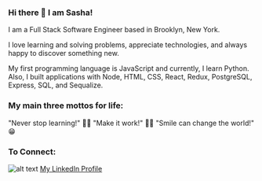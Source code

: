 ### Hi there 👋 I am Sasha! 

I am a Full Stack Software Engineer based in Brooklyn, New York. 

I love learning and solving problems, appreciate technologies, and always happy to discover something new.

My first programming language is JavaScript and currently, I learn Python.
Also, I built applications with Node, HTML, CSS, React, Redux, PostgreSQL, Express, SQL, and Sequalize.

### My main three mottos for life:
"Never stop learning!" 🧐🔭
"Make it work!" 👍🏼
"Smile can change the world!" 😁

### To Connect:
![alt text](https://www.google.com/url?sa=i&url=https%3A%2F%2Fpngimg.com%2Fimage%2F55040&psig=AOvVaw1jaFYXJVrXsL4s2SUmFczI&ust=1620860517341000&source=images&cd=vfe&ved=0CAIQjRxqFwoTCOitto3ewvACFQAAAAAdAAAAABAr)
[My LinkedIn Profile](https://www.linkedin.com/in/aleksandra-bardymova/)

<!--
**AleksandraBard/AleksandraBard** is a ✨ _special_ ✨ repository because its `README.md` (this file) appears on your GitHub profile.

Here are some ideas to get you started:

- 🔭 I’m currently working on ...
- 🌱 I’m currently learning ...
- 👯 I’m looking to collaborate on ...
- 🤔 I’m looking for help with ...
- 💬 Ask me about ...
- 📫 How to reach me: ...
- 😄 Pronouns: ...
- ⚡ Fun fact: ...
-->

